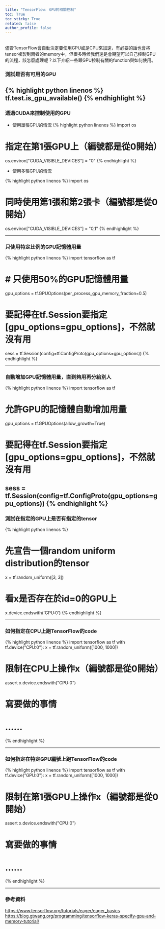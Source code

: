 ```yaml
---
title: "TensorFlow: GPU的相關控制"
toc: True
toc_sticky: True
related: false
author_profile: false
---
```

<br />
儘管TensorFlow會自動決定要使用GPU或是CPU來加速，有必要的話也會將tensor複製到兩者的memory中，但很多時候我們還是會期望可以自己控制GPU的流程，該怎麼處理呢？以下介紹一些跟GPU控制有關的function與如何使用。

### 測試是否有可用的GPU
{% highlight python linenos %}
tf.test.is_gpu_available()
{% endhighlight %}
---

### 透過CUDA來控制使用的GPU

- 使用單張GPU的情況
{% highlight python linenos %}
import os
# 指定在第1張GPU上（編號都是從0開始）
os.environ["CUDA_VISIBLE_DEVICES"] = "0"
{% endhighlight %}

- 使用多張GPU的情況

{% highlight python linenos %}
import os
# 同時使用第1張和第2張卡（編號都是從0開始）
os.environ["CUDA_VISIBLE_DEVICES"] = "0,1"
{% endhighlight %}

---

### 只使用特定比例的GPU記憶體用量
{% highlight python linenos %}
import tensorflow as tf

# # 只使用50%的GPU記憶體用量
gpu_options = tf.GPUOptions(per_process_gpu_memory_fraction=0.5)

# 要記得在tf.Session要指定[gpu_options=gpu_options]，不然就沒有用
sess = tf.Session(config=tf.ConfigProto(gpu_options=gpu_options))
{% endhighlight %}

---

### 自動增加GPU記憶體用量，直到夠用再分給別人
{% highlight python linenos %}
import tensorflow as tf

# 允許GPU的記憶體自動增加用量
gpu_options = tf.GPUOptions(allow_growth=True)

# 要記得在tf.Session要指定[gpu_options=gpu_options]，不然就沒有用
sess = tf.Session(config=tf.ConfigProto(gpu_options=gpu_options))
{% endhighlight %}
---

### 測試在指定的GPU上是否有指定的tensor
{% highlight python linenos %}
# 先宣告一個random uniform distribution的tensor
x = tf.random_uniform([3, 3])

# 看x是否存在於id=0的GPU上
x.device.endswith('GPU:0')
{% endhighlight %}

---

### 如何指定在CPU上跑TensorFlow的code
{% highlight python linenos %}
import tensorflow as tf
with tf.device("CPU:0"):
  x = tf.random_uniform([1000, 1000])
  
  # 限制在CPU上操作x（編號都是從0開始）
  assert x.device.endswith("CPU:0")
  
  # 寫要做的事情
  # ......
{% endhighlight %}

---

### 如何指定在特定GPU編號上跑TensorFlow的code
{% highlight python linenos %}
import tensorflow as tf
with tf.device("GPU:0"):
  x = tf.random_uniform([1000, 1000])
  
  # 限制在第1張GPU上操作x（編號都是從0開始）
  assert x.device.endswith("CPU:0")
  
  # 寫要做的事情
  # ......
{% endhighlight %}

---

### 參考資料
https://www.tensorflow.org/tutorials/eager/eager_basics
https://blog.gtwang.org/programming/tensorflow-keras-specify-gpu-and-memory-tutorial/